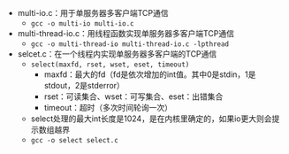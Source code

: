 - multi-io.c：用于单服务器多客户端TCP通信
  - ``gcc -o multi-io multi-io.c``
- multi-thread-io.c：用线程函数实现单服务器多客户端TCP通信
  -  ``gcc -o multi-thread-io multi-thread-io.c -lpthread``
- selcet.c：在一个线程内实现单服务器多客户端的TCP通信
  - ``select(maxfd, rset, wset, eset, timeout)``
	  - maxfd：最大的fd（fd是依次增加的int值。其中0是stdin，1是stdout，2是stderror）
	  - rset：可读集合、wset：可写集合、eset：出错集合
	  - timeout：超时（多次时间轮询一次）
  - select处理的最大int长度是1024，是在内核里确定的，如果io更大则会提示数组越界
  - ``gcc -o select select.c``
